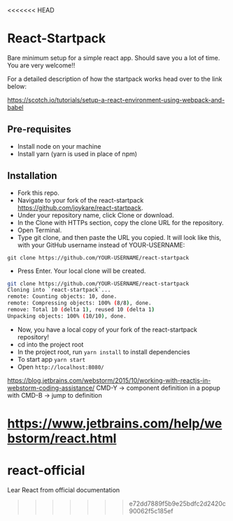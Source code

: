 <<<<<<< HEAD
# React-Startpack
Bare minimum setup for a simple react app. Should save you a lot of time. You are very welcome!!

For a detailed description of how the startpack works head over to the link below:

https://scotch.io/tutorials/setup-a-react-environment-using-webpack-and-babel

## Pre-requisites 

* Install node on your machine
* Install yarn (yarn is used in place of npm)

## Installation

* Fork this repo.
* Navigate to your fork of the react-startpack https://github.com/joykare/react-startpack.
* Under your repository name, click Clone or download.
* In the Clone with HTTPs section, copy the clone URL for the repository.
* Open Terminal.
* Type git clone, and then paste the URL you copied. It will look like this, with your GitHub username instead of YOUR-USERNAME:
```{bash}
git clone https://github.com/YOUR-USERNAME/react-startpack
```
* Press Enter. Your local clone will be created.
```bash
git clone https://github.com/YOUR-USERNAME/react-startpack
Cloning into `react-startpack`...
remote: Counting objects: 10, done.
remote: Compressing objects: 100% (8/8), done.
remove: Total 10 (delta 1), reused 10 (delta 1)
Unpacking objects: 100% (10/10), done.
```
* Now, you have a local copy of your fork of the react-startpack repository!
* cd into the project root
* In the project root, run `yarn install` to install dependencies
* To start app `yarn start`
* Open `http://localhost:8080/`


https://blog.jetbrains.com/webstorm/2015/10/working-with-reactjs-in-webstorm-coding-assistance/
CMD-Y -> component definition in a popup with
CMD-B -> jump to definition

https://www.jetbrains.com/help/webstorm/react.html
=======
# react-official
Lear React from official documentation
>>>>>>> e72dd7889f5b9e25bdfc2d2420c90062f5c185ef
